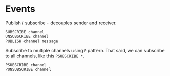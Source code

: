 # Events

Publish / subscribe - decouples sender and receiver.

```
SUBSCRIBE channel
UNSUBSCRIBE channel
PUBLISH channel message
```

Subscribe to multiple channels using `P` pattern. That said, we can subscribe to all channels, like this `PSUBSCRIBE *`.

```
PSUBSCRIBE channel
PUNSUBSCRIBE channel
```



